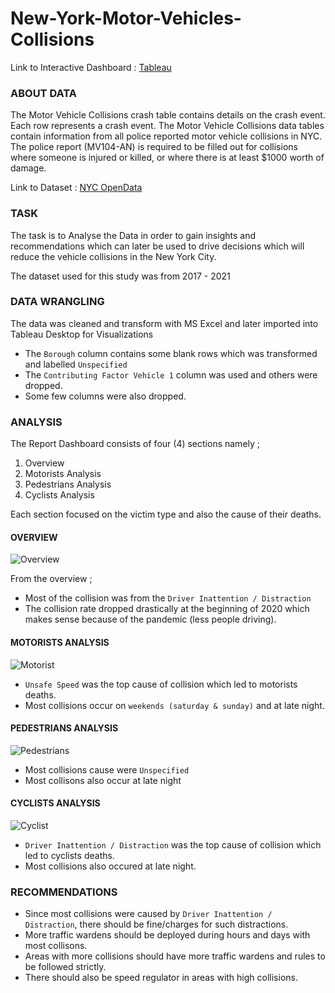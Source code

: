 # New-York-Motor-Vehicles-Collisions
Link to Interactive Dashboard : [Tableau](https://public.tableau.com/app/profile/ogunwemimo.olajide/viz/NewYorkCityMotorVehiclesCollision/Overview)


### ABOUT DATA
The Motor Vehicle Collisions crash table contains details on the crash event. Each row represents a crash event. The Motor Vehicle Collisions data tables contain information from all police reported motor vehicle collisions in NYC. The police report (MV104-AN) is required to be filled out for collisions where someone is injured or killed, or where there is at least $1000 worth of damage.

Link to Dataset : [NYC OpenData](https://data.cityofnewyork.us/Public-Safety/Motor-Vehicle-Collisions-Crashes/h9gi-nx95)

### TASK
The task is to Analyse the Data in order to gain insights and recommendations which can later be used to drive decisions which will reduce the vehicle collisions in the New York City.

The dataset used for this study was from 2017 - 2021

### DATA WRANGLING
The data was cleaned and transform with MS Excel and later imported into Tableau Desktop for Visualizations
* The `Borough` column contains some blank rows which was transformed and labelled `Unspecified`
* The `Contributing Factor Vehicle 1` column was used and others were dropped.
* Some few columns were also dropped.

### ANALYSIS
The Report Dashboard consists of four (4) sections namely ;
1. Overview
2. Motorists Analysis
3. Pedestrians Analysis
4. Cyclists Analysis

Each section focused on the victim type and also the cause of their deaths.

#### OVERVIEW
![Overview](https://user-images.githubusercontent.com/70443173/167213172-45f2c7bd-509a-4ab6-bf4b-8287da43c086.png)

From the overview ;
* Most of the collision was from the `Driver Inattention / Distraction` 
* The collision rate dropped drastically at the beginning of 2020 which makes sense because of the pandemic (less people driving).

#### MOTORISTS ANALYSIS
![Motorist](https://user-images.githubusercontent.com/70443173/167216116-2d60fc44-0201-4dbc-b279-e60606df33a6.png)
* `Unsafe Speed` was the top cause of collision which led to motorists deaths.
* Most collisions occur on `weekends (saturday & sunday)` and at late night.

#### PEDESTRIANS ANALYSIS
![Pedestrians](https://user-images.githubusercontent.com/70443173/167216698-1b977f51-26dc-44bb-a13e-b50619710c18.png)
* Most collisions cause were `Unspecified`
* Most collisons also occur at late night

#### CYCLISTS ANALYSIS
![Cyclist](https://user-images.githubusercontent.com/70443173/167217098-dc3d6b58-83a4-44fd-8913-fed5b16276d7.png)
* `Driver Inattention / Distraction` was the top cause of collision which led to cyclists deaths.
* Most collisions also occured at late night.

### RECOMMENDATIONS
* Since most collisions were caused by `Driver Inattention / Distraction`, there should be fine/charges for such distractions.
* More traffic wardens should be deployed during hours and days with most collisons.
* Areas with more collisions should have more traffic wardens and rules to be followed strictly.
* There should also be speed regulator in areas with high collisions.



